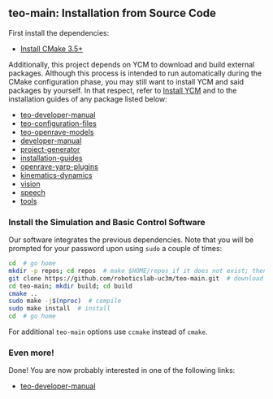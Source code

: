 ## teo-main: Installation from Source Code

First install the dependencies:
- [Install CMake 3.5+](https://github.com/roboticslab-uc3m/installation-guides/blob/master/docs/install-cmake.md)

Additionally, this project depends on YCM to download and build external packages. Although this process is intended to run automatically during the CMake configuration phase, you may still want to install YCM and said packages by yourself. In that respect, refer to [Install YCM](https://github.com/roboticslab-uc3m/installation-guides/blob/master/docs/install-ycm.md) and to the installation guides of any package listed below:

- [teo-developer-manual](https://github.com/roboticslab-uc3m/teo-developer-manual)
- [teo-configuration-files](https://github.com/roboticslab-uc3m/teo-configuration-files)
- [teo-openrave-models](https://github.com/roboticslab-uc3m/teo-openrave-models)
- [developer-manual](https://github.com/roboticslab-uc3m/developer-manual)
- [project-generator](https://github.com/roboticslab-uc3m/project-generator)
- [installation-guides](https://github.com/roboticslab-uc3m/installation-guides)
- [openrave-yarp-plugins](https://github.com/roboticslab-uc3m/openrave-yarp-plugins)
- [kinematics-dynamics](https://github.com/roboticslab-uc3m/kinematics-dynamics)
- [vision](https://github.com/roboticslab-uc3m/vision)
- [speech](https://github.com/roboticslab-uc3m/speech)
- [tools](https://github.com/roboticslab-uc3m/tools)

### Install the Simulation and Basic Control Software

Our software integrates the previous dependencies. Note that you will be prompted for your password upon using `sudo` a couple of times:

```bash
cd  # go home
mkdir -p repos; cd repos  # make $HOME/repos if it does not exist; then, enter it
git clone https://github.com/roboticslab-uc3m/teo-main.git  # download teo-main software from the repository
cd teo-main; mkdir build; cd build
cmake ..
sudo make -j$(nproc)  # compile
sudo make install  # install
cd  # go home
```

For additional `teo-main` options use `ccmake` instead of `cmake`.

### Even more!

Done! You are now probably interested in one of the following links:

- [teo-developer-manual](https://github.com/roboticslab-uc3m/teo-developer-manual)
